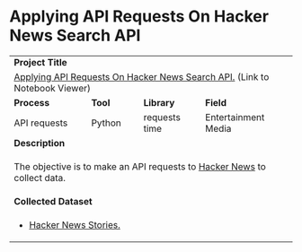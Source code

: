 # Applying API Requests On Hacker News Search API #

<table>
  <tr> </tr>


  <tr>
    <td colspan="4"><b>Project Title</b></td>
  </tr>
  <tr>
    <td colspan="4">
      <a href="https://nbviewer.jupyter.org/github/lionelcub/applying_API_requests_on_hacker_news_search_API/blob/master/applying_API_requests_on_hacker_news_search_API.ipynb">Applying API Requests On Hacker News Search API.</a> 
      (Link to Notebook Viewer)
    </td>
  </tr>


  <tr>
    <td><b>Process</b></td>
    <td><b>Tool</b></td>
    <td><b>Library</b></td>
    <td><b>Field</b></td>
  </tr>
  <tr>
    <td>
      API requests
    </td>
    <td>
      Python
    </td>
    <td>
      requests</br>time
    </td>
    <td>
      Entertainment</br>Media
    </td>
  </tr>


  <tr>
    <td colspan="4"><b>Description</b></td>
  </tr>
  <tr>
    <td colspan="4">
      <p></p>
      <p>The objective is to make an API requests to <a href="https://hn.algolia.com/api">Hacker News</a> to collect data.
    </td>
  </tr>
  

  <tr>
    <td colspan="4"><b>Collected Dataset</b></td>
  </tr>
  <tr>
    <td colspan="4">
    <ul>
      <p></p>
      <li><a href="https://github.com/lionelcub/applying_API_requests_on_hacker_news_search_API/blob/master/applying_API_requests_on_hacker_news_search_API/csv/hn_stories.csv" target="_blank">Hacker News Stories.</a></li>
    </ul>
    </td>
  </tr>
</table>
